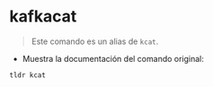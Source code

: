 # kafkacat

> Este comando es un alias de `kcat`.

- Muestra la documentación del comando original:

`tldr kcat`
